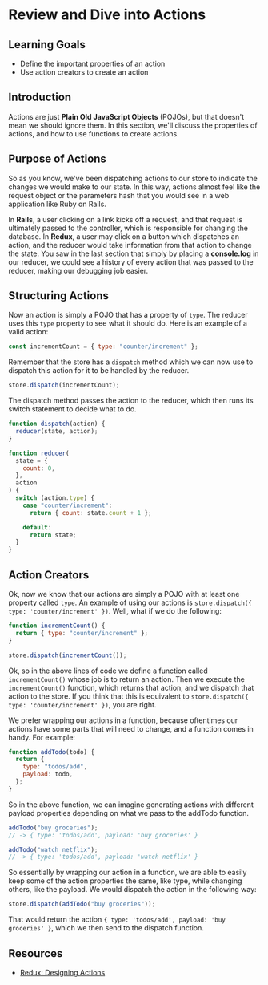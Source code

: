 # Review and Dive into Actions

## Learning Goals

- Define the important properties of an action
- Use action creators to create an action

## Introduction

Actions are just **Plain Old JavaScript Objects** (POJOs), but that doesn't mean
we should ignore them. In this section, we'll discuss the properties of actions,
and how to use functions to create actions.

## Purpose of Actions

So as you know, we've been dispatching actions to our store to indicate the
changes we would make to our state. In this way, actions almost feel like the
request object or the parameters hash that you would see in a web application
like Ruby on Rails.

In **Rails**, a user clicking on a link kicks off a request, and that request is
ultimately passed to the controller, which is responsible for changing the
database. In **Redux**, a user may click on a button which dispatches an action,
and the reducer would take information from that action to change the state. You
saw in the last section that simply by placing a **console.log** in our reducer,
we could see a history of every action that was passed to the reducer, making
our debugging job easier.

## Structuring Actions

Now an action is simply a POJO that has a property of `type`. The reducer uses
this `type` property to see what it should do. Here is an example of a valid
action:

```javascript
const incrementCount = { type: "counter/increment" };
```

Remember that the store has a `dispatch` method which we can now use to dispatch
this action for it to be handled by the reducer.

```javascript
store.dispatch(incrementCount);
```

The dispatch method passes the action to the reducer, which then runs its
switch statement to decide what to do.

```javascript
function dispatch(action) {
  reducer(state, action);
}

function reducer(
  state = {
    count: 0,
  },
  action
) {
  switch (action.type) {
    case "counter/increment":
      return { count: state.count + 1 };

    default:
      return state;
  }
}
```

## Action Creators

Ok, now we know that our actions are simply a POJO with at least one property
called `type`. An example of using our actions is
`store.dispatch({ type: 'counter/increment' })`. Well, what if we do the
following:

```javascript
function incrementCount() {
  return { type: "counter/increment" };
}

store.dispatch(incrementCount());
```

Ok, so in the above lines of code we define a function called `incrementCount()`
whose job is to return an action. Then we execute the `incrementCount()`
function, which returns that action, and we dispatch that action to the store.
If you think that this is equivalent to
`store.dispatch({ type: 'counter/increment' })`, you are right.

We prefer wrapping our actions in a function, because oftentimes our actions
have some parts that will need to change, and a function comes in handy. For
example:

```javascript
function addTodo(todo) {
  return {
    type: "todos/add",
    payload: todo,
  };
}
```

So in the above function, we can imagine generating actions with different
payload properties depending on what we pass to the addTodo function.

```javascript
addTodo("buy groceries");
// -> { type: 'todos/add', payload: 'buy groceries' }

addTodo("watch netflix");
// -> { type: 'todos/add', payload: 'watch netflix' }
```

So essentially by wrapping our action in a function, we are able to easily keep
some of the action properties the same, like type, while changing others, like
the payload. We would dispatch the action in the following way:

```javascript
store.dispatch(addTodo("buy groceries"));
```

That would return the action `{ type: 'todos/add', payload: 'buy groceries' }`,
which we then send to the dispatch function.

## Resources

- [Redux: Designing Actions](https://redux.js.org/tutorials/fundamentals/part-3-state-actions-reducers#designing-actions)
